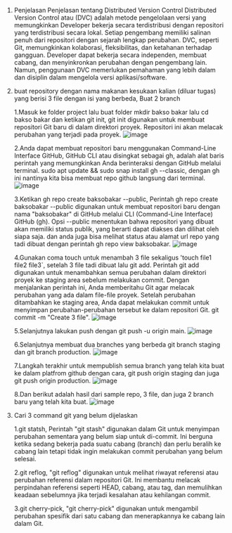 1. Penjelasan Penjelasan tentang Distributed Version Control
   Distributed Version Control atau (DVC) adalah metode pengelolaan versi yang memungkinkan Developer bekerja secara terdistribusi dengan repositori yang 
   terdistribusi secara lokal. Setiap pengembang memiliki salinan penuh dari repositori dengan sejarah lengkap perubahan. DVC, seperti Git, memungkinkan kolaborasi, 
   fleksibilitas, dan ketahanan terhadap gangguan. Developer dapat bekerja secara independen, membuat cabang, dan menyinkronkan perubahan dengan pengembang lain. 
   Namun, penggunaan DVC memerlukan pemahaman yang lebih dalam dan disiplin dalam mengelola versi aplikasi/software.
   
2. buat repository dengan nama makanan kesukaan kalian (diluar tugas) yang berisi 3 file dengan isi yang berbeda,
   Buat 2 branch
   
   1.Masuk ke folder project lalu buat folder mkdir bakso bakar lalu cd bakso bakar dan ketikan git init, git init digunakan untuk membuat repositori Git baru di 
     dalam direktori proyek. Repositori ini akan melacak perubahan yang terjadi pada proyek.
   ![image](https://github.com/kevinhariya/devops18-dumbways-kevin/assets/135611481/1bb133d6-2068-4ef0-87d3-63de142b603f)



   
   2.Anda dapat membuat repositori baru menggunakan Command-Line Interface GitHub, GitHub CLI atau disingkat sebagai gh, adalah alat baris perintah yang 
     memungkinkan 
     Anda berinteraksi dengan GitHub melalui terminal. sudo apt update && sudo snap install gh --classic, dengan gh ini nantinya kita bisa membuat repo github 
     langsung dari terminal.
   ![image](https://github.com/kevinhariya/devops18-dumbways-kevin/assets/135611481/cd842cba-4471-4a51-8a65-b0296789c963)
   


   3.Ketikan gh repo create baksobakar --public, Perintah gh repo create baksobakar --public digunakan untuk membuat repositori baru dengan nama "baksobakar" di 
     GitHub melalui CLI (Command-Line Interface) GitHub (gh). Opsi --public menentukan bahwa repositori yang dibuat akan memiliki status publik, yang berarti dapat 
     diakses dan dilihat oleh siapa saja. dan anda juga bisa melihat status atau alamat url repo yang tadi dibuat dengan perintah gh repo view baksobakar.
![image](https://github.com/kevinhariya/devops18-dumbways-kevin/assets/135611481/79a2f31f-221c-4247-b21c-de6b5527f90a)

   

   4.Gunakan coma touch untuk menambah 3 file sekaligus 'touch file1 file2 file3`, setelah 3 file tadi dibuat lalu git add. Perintah git add digunakan untuk 
     menambahkan semua perubahan dalam direktori proyek ke staging area sebelum melakukan commit. Dengan menjalankan perintah ini, Anda memberitahu Git agar 
     melacak 
     perubahan yang ada dalam file-file proyek. Setelah perubahan ditambahkan ke staging area, Anda dapat melakukan commit untuk menyimpan perubahan-perubahan 
     tersebut ke dalam repositori Git. git commit -m "Create 3 file".
![image](https://github.com/kevinhariya/devops18-dumbways-kevin/assets/135611481/44bf6e31-1e9a-4b90-add0-84c5b367b37c)

   

   5.Selanjutnya lakukan push dengan git push -u origin main.
![image](https://github.com/kevinhariya/devops18-dumbways-kevin/assets/135611481/868197be-432a-4d42-91c6-44139f0b2140)

   

   6.Selanjutnya membuat dua branches yang berbeda git branch staging dan git branch production.
   ![image](https://github.com/kevinhariya/devops18-dumbways-kevin/assets/135611481/cd01ca89-f21e-4ad7-b752-7e814bd575d7)
   


   7.Langkah terakhir untuk mempublish semua branch yang telah kita buat ke dalam platfrom github dengan cara, git push origin staging dan juga git push origin 
     production.
   ![image](https://github.com/kevinhariya/devops18-dumbways-kevin/assets/135611481/05b9608d-8a54-45e4-87dc-6882233119b5)



   8.Dan berikut adalah hasil dari sample repo, 3 file, dan juga 2 branch baru yang telah kita buat.
![image](https://github.com/kevinhariya/devops18-dumbways-kevin/assets/135611481/1bf792df-d57c-4581-a479-2ad601f1df7c)

   
   

  4. Cari 3 command git yang belum dijelaskan
     
     1.git statsh, Perintah "git stash" digunakan dalam Git untuk menyimpan perubahan sementara yang belum siap untuk di-commit. Ini berguna ketika sedang bekerja 
       pada suatu cabang (branch) dan perlu beralih ke cabang lain tetapi tidak ingin melakukan commit perubahan yang belum selesai.
     
     2.git reflog, "git reflog" digunakan untuk melihat riwayat referensi atau perubahan referensi dalam repositori Git. Ini membantu melacak perpindahan referensi 
       seperti HEAD, cabang, atau tag, dan memulihkan keadaan sebelumnya jika terjadi kesalahan atau kehilangan commit.

     3.git cherry-pick, "git cherry-pick" digunakan untuk mengambil perubahan spesifik dari satu cabang dan menerapkannya ke cabang lain dalam Git.


 
